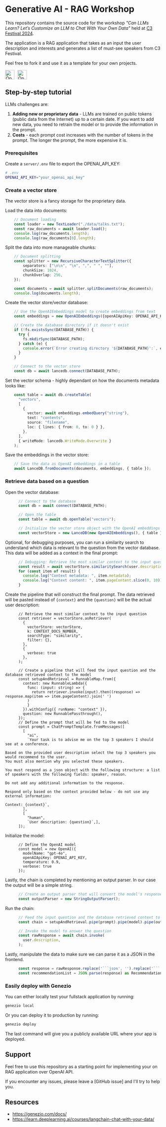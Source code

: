 # Generative AI - RAG Workshop

This repository contains the source code for the workshop *"Can LLMs Learn? Let’s Customize an LLM to Chat With Your Own Data"* held at [C3 Festival 2024](https://c3fest.com/).

The application is a RAG application that takes as an input the user description and interests and generates a list of must-see speakers from C3 Festival.

Feel free to fork it and use it as a template for your own projects.

<div style="display: flex; align-items: center;">
  <a href="https://gitpod.io/#https://github.com/andreia-oca/rag-workshop" style="margin-right: 10px;">
    <img src="https://gitpod.io/button/open-in-gitpod.svg" alt="Open in Gitpod" style="height: 30px;"/>
  </a>
  <!-- <a href="https://open.vscode.dev/andreia-oca/rag-workshop" style="margin-right: 10px;">
    <img src="https://img.shields.io/static/v1?label=Open%20in%20VSCode&message=Open&color=blue&logo=visualstudiocode" alt="Open in Visual Studio Code" style="height: 30px;"/>
  </a> -->
  <a href="https://codespaces.new/andreia-oca/rag-workshop">
    <img src="https://github.com/codespaces/badge.svg" alt="Open in GitHub Codespaces" style="height: 30px;"/>
  </a>
</div>

## Step-by-step tutorial

LLMs challenges are:
1. **Adding new or proprietary data** - LLMs are trained on public tokens (public data from the Internet) up to a certain date. If you want to add new data, you need to retrain the model or to provide the information in the prompt.
2. **Costs** - each prompt cost increases with the number of tokens in the prompt. The longer the prompt, the more expensive it is.

### Prerequisites

Create a `server/.env` file to export the OPENAI_API_KEY:

```bash
# .env
OPENAI_API_KEY="your_openai_api_key"
```

### Create a vector store

The vector store is a fancy storage for the proprietary data.

Load the data into documents:

```typescript
    // Document loading
    const loader = new TextLoader("./data/talks.txt");
    const raw_documents = await loader.load();
    console.log(raw_documents.length);
    console.log(raw_documents[0].length);
```

Split the data into more manageable chunks:

```typescript
    // Document splitting
    const splitter = new RecursiveCharacterTextSplitter({
        separators: ["\n\n", "\n", ",", " ", ""],
        chunkSize: 1024,
        chunkOverlap: 256,
    });

    const documents = await splitter.splitDocuments(raw_documents);
    console.log(documents.length);
```

Create the vector store/vector database:

```typescript
    // Use the OpenAIEmbeddings model to create embeddings from text
    const embeddings = new OpenAIEmbeddings({openAIApiKey: OPENAI_API_KEY});

    // Create the database directory if it doesn't exist
    if (!fs.existsSync(DATABASE_PATH)) {
      try {
        fs.mkdirSync(DATABASE_PATH);
      } catch (e) {
        console.error(`Error creating directory '${DATABASE_PATH}':`, e);
      }
    }

    // Connect to the vector store
    const db = await lancedb.connect(DATABASE_PATH);
```

Set the vector schema - highly dependant on how the documents metadata looks like:

```typescript
    const table = await db.createTable(
      "vectors",
      [
        {
          vector: await embeddings.embedQuery("string"),
          text: "contents",
          source: "filename",
          loc: { lines: { from: 0, to: 0 } },
        },
      ],
      { writeMode: lancedb.WriteMode.Overwrite }
    );
```

Save the embeddings in the vector store:

```typescript
    // Save the data as OpenAI embeddings in a table
    await LanceDB.fromDocuments(documents, embeddings, { table });
```

### Retrieve data based on a question


Open the vector database:
```ts
      // Connect to the database
      const db = await connect(DATABASE_PATH);

      // Open the table
      const table = await db.openTable("vectors");

      // Initialize the vector store object with the OpenAI embeddings and the table
      const vectorStore = new LanceDB(new OpenAIEmbeddings(), { table });
```

Optional, for debugging purposes, you can run a similarity search to understand which data is relevant to the question from the vector database.
This data will be added as a context in the final prompt:
```ts
      // Debugging: Retrieve the most similar context to the input question
      const result = await vectorStore.similaritySearch(user.description, CONTEXT_DOCS_NUMBER);
      for (const item of result) {
        console.log("Context metadata: ", item.metadata);
        console.log("Context content: ", item.pageContent.slice(0, 10));
      }
```

Create the pipeline that will construct the final prompt. The data retrieved will be pasted instead of `{context}` and the `{question}` will be the actual user description:
```
      // Retrieve the most similar context to the input question
      const retriever = vectorStore.asRetriever(
        {
          vectorStore: vectorStore,
          k: CONTEXT_DOCS_NUMBER,
          searchType: "similarity",
          filter: {},
        },
        {
          verbose: true
        },
      );

      // Create a pipeline that will feed the input question and the database retrieved context to the model
      const setupAndRetrieval = RunnableMap.from({
        context: new RunnableLambda({
          func: (input: string) => {
            return retriever.invoke(input).then((response) => response.map(item => item.pageContent).join(' ')
          )
          }
        }).withConfig({ runName: "context" }),
        question: new RunnablePassthrough(),
      });
      // Define the prompt that will be fed to the model
      const prompt = ChatPromptTemplate.fromMessages([
        [
          "ai",
          `Your task is to advise me on the top 3 speakers I should see at a conference.

Based on the provided user description select the top 3 speakers you would recommend to the user.
You must also mention why you selected these speakers.

You must respond as a json object with the following structure: a list of speakers with the following fields: speaker, reason.

Do not add any additional information to the response.

Respond only based on the context provided below - do not use any external information:

Context: {context}`,
        ],
        [
          "human",
          `User description: {question}`,],
      ]);
```

Initialize the model:
```
      // Define the OpenAI model
      const model = new OpenAI({
        modelName: "gpt-4o",
        openAIApiKey: OPENAI_API_KEY,
        temperature: 0.9,
        verbose: true
      });
```

Lastly, the chain is completed by mentioning an output parser. In our case the output will be a simple string.
```ts
      // Create an output parser that will convert the model's response to a string
      const outputParser = new StringOutputParser();
```

Run the chain:
```ts
      // Feed the input question and the database retrieved context to the model
      const chain = setupAndRetrieval.pipe(prompt).pipe(model).pipe(outputParser);

      // Invoke the model to answer the question
      const rawResponse = await chain.invoke(
        user.description,
      );
```

Lastly, manipulate the data to make sure we can parse it as a JSON in the frontend.
```ts
      const response = rawResponse.replace('```json', '').replace('```', '');
      const recommendationList = JSON.parse(response) as Recommendation[];
```

### Easily deploy with Genezio

You can either locally test your fullstack application by running:
```bash
genezio local
```

Or you can deploy it to production by running:
```bash
genezio deploy
```

The last command will give you a publicly available URL where your app is deployed.

## Support

Feel free to use this repository as a starting point for implementing your on RAG application over OpenAI API.

If you encounter any issues, please leave a [GitHub issue] and I'll try to help you.

## Resources

- https://genezio.com/docs/
- https://learn.deeplearning.ai/courses/langchain-chat-with-your-data/

